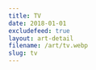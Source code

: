 ```yaml
---
title: TV
date: 2018-01-01
excludefeed: true
layout: art-detail
filename: /art/tv.webp
slug: tv
---
```

